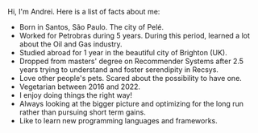Hi, I'm Andrei. Here is a list of facts about me:

- Born in Santos, São Paulo. The city of Pelé.
- Worked for Petrobras during 5 years. During this period, learned a lot
about the Oil and Gas industry.
- Studied abroad for 1 year in the beautiful city of Brighton (UK).
- Dropped from masters' degree on Recommender Systems after 2.5 years trying
to understand and foster serendipity in Recsys.
- Love other people's pets. Scared about the possibility to have one.
- Vegetarian between 2016 and 2022.
- I enjoy doing things the right way!
- Always looking at the bigger picture and
optimizing for the long run rather than pursuing short term gains.
- Like to learn new programming languages and frameworks.
